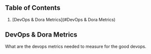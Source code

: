 ## Table of Contents

1. [DevOps & Dora Metrics](#DevOps & Dora Metrics)


## DevOps & Dora Metrics
What are the devops metrics needed to measure for the good devops.
